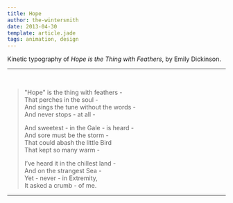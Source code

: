 ```yaml
---
title: Hope
author: the-wintersmith
date: 2013-04-30
template: article.jade
tags: animation, design
---
```


Kinetic typography of _Hope is the Thing with Feathers_, by Emily Dickinson.

---
<div class="youtube" id="dvPK612EI94"></div><br>

> "Hope" is the thing with feathers -  
> That perches in the soul -  
> And sings the tune without the words -  
> And never stops - at all -  
> 
> And sweetest - in the Gale - is heard -  
> And sore must be the storm -  
> That could abash the little Bird  
> That kept so many warm -  
> 
> I’ve heard it in the chillest land -  
> And on the strangest Sea -  
> Yet - never - in Extremity,  
> It asked a crumb - of me.  

---

